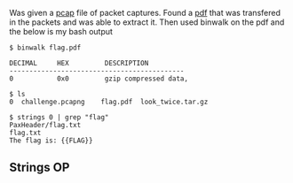 Was given a [pcap] file  of packet captures. Found a [pdf] that was transfered in the packets and was able to extract it. Then used binwalk on the pdf and the below is my bash output

```lanuage-bash
$ binwalk flag.pdf

DECIMAL     HEX         DESCRIPTION
--------------------------------------------
0           0x0         gzip compressed data,

$ ls
0  challenge.pcapng    flag.pdf  look_twice.tar.gz

$ strings 0 | grep "flag"
PaxHeader/flag.txt
flag.txt
The flag is: {{FLAG}}
```
## Strings OP

[pcap]: https://github.com/mpaxson/ctf/raw/master/H3-2016/look_twice/challenge.pcapng
[pdf]: https://github.com/mpaxson/ctf/blob/master/H3-2016/look_twice/flag.pdf
